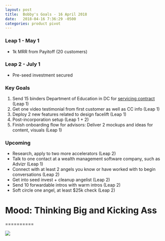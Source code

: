 ```yaml
---
layout: post
title:  Bobby's Goals - 16 April 2018
date:   2018-04-16 7:36:29 -0500
categories: product pivot
---
```


### Leap 1 - May 1

- 1k MRR from Payitoff (20 customers)

### Leap 2 - July 1

- Pre-seed investment secured

### Key Goals

1. Send 15 binders Department of Education in DC  for [servicing contract](https://www.fbo.gov/index?s=opportunity&mode=form&tab=core&id=d42594aaa0f407ed7c5adde1ee260385&_cview=0) (Leap 1)
1. Get one video testimonial from first customer as well as CC info (Leap 1)
1. Deploy 2 new features related to design facelift (Leap 1)
1. Post-incorporation setup (Leap 1 + 2)
1. Finish onboarding flow for advisors: Deliver 2 mockups and ideas for content, visuals (Leap 1)

### Upcoming
- Research, apply to two more accelerators (Leap 2)
- Talk to one contact at a wealth management software company, such as Advizr (Leap 1)
- Connect with at least 2 angels you know or have worked with to begin conversations (Leap 2)
- Get into seed invest + cleanup angelist (Leap 2)
- Send 10 forwardable intros with warm intros (Leap 2)
- Soft circle one angel, at least $25k check (Leap 2)

# Mood: Thinking Big and Kicking Ass
==========

![](https://media1.giphy.com/media/5BstRzZ1uo0Gk/giphy.gif)
